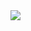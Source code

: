 <img src="https://i.giphy.com/media/v1.Y2lkPTc5MGI3NjExZXI4amJnaWlvOWFyY3loamJ5ZGFxMmZxNmp4d3ZnanFnMmlyb2FldSZlcD12MV9pbnRlcm5hbF9naWZfYnlfaWQmY3Q9Zw/r6vs6u9NngyiANYCRI/giphy.gif"/>
